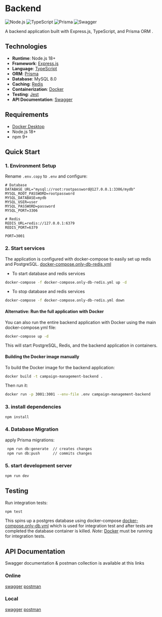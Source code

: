 #  Backend

![Node.js](https://img.shields.io/badge/Node.js-18+-339933?logo=node.js)
![TypeScript](https://img.shields.io/badge/TypeScript-5+-3178C6?logo=typescript)
![Prisma](https://img.shields.io/badge/Prisma-5+-2D3748?logo=prisma)
![Swagger](https://img.shields.io/badge/Swagger-85EA2D?logo=swagger&logoColor=black)

A backend application built with Express.js, TypeScript, and Prisma ORM .

## Technologies

- **Runtime**: Node.js 18+
- **Framework**: [Express.js](https://expressjs.com/)
- **Language**: [TypeScript](https://www.typescriptlang.org/)
- **ORM**: [Prisma](https://www.prisma.io/)
- **Database**: MySQL 8.0
- **Caching**: [Redis](https://redis.io/)
- **Containerization**: [Docker](https://www.docker.com/)
- **Testing**: [Jest](https://jestjs.io/)
- **API Documentation**: [Swagger](https://jestjs.io/)

## Requirements

- [Docker Desktop](https://www.docker.com/products/docker-desktop/)
- Node.js 18+
- npm 9+

## Quick Start

### 1. Environment Setup

Rename `.env.copy` to `.env` and configure:

```env
# Database
DATABASE_URL="mysql://root:rootpassword@127.0.0.1:3306/mydb"
MYSQL_ROOT_PASSWORD=rootpassword
MYSQL_DATABASE=mydb
MYSQL_USER=user
MYSQL_PASSWORD=password
MYSQL_PORT=3306

# Redis
REDIS_URL=redis://127.0.0.1:6379
REDIS_PORT=6379

PORT=3001
```

### 2. Start services
The application is configured with docker-compose to easily set up redis and PostgreSQL. [docker-compose.only-db-redis.yml](https://github.com/igabice/campaign-management/blob/main/backend/docker-compose.only-db-redis.yml)

- To start database and redis services
```bash
docker-compose -f docker-compose.only-db-redis.yml up -d
```


- To stop database and redis services
```bash
docker-compose -f docker-compose.only-db-redis.yml down
```

#### Alternative: Run the full application with Docker
You can also run the entire backend application with Docker using the main docker-compose.yml file:

```bash
docker-compose up -d
```

This will start PostgreSQL, Redis, and the backend application in containers.

#### Building the Docker image manually
To build the Docker image for the backend application:

```bash
docker build -t campaign-management-backend .
```

Then run it:

```bash
docker run -p 3001:3001 --env-file .env campaign-management-backend
```

### 3. install dependencies

```bash 
npm install
```

### 4. Database Migration
apply Prisma migrations:
```bash
 npm run db:generate  // creates changes
 npm run db:push      // commits changes
 ```

### 5. start development server

```bash 
npm run dev 
```

## Testing
Run integration tests:

```bash
npm test
```

This spins up a postgres database using docker-compose [docker-compose.only-db.yml](https://github.com/igabice/campaign-management/blob/main/backend/docker-compose.only-db.yml) which is used for integration test and after tests are completed the database container is killed.
*Note:* [Docker](https://www.docker.com/products/docker-desktop/) must be running for integration tests.

## API Documentation

Swagger documentation & postman collection is available at this links

### Online

[swagger](https://campaign-management-0z3y.onrender.com/v1/docs/swagger)
[postman](https://campaign-management-0z3y.onrender.com/v1/docs/swagger.json)

### Local
[swagger](http://127.0.0.1:3001/v1/docs/swagger)
[postman](http://localhost:3001/v1/docs/swagger.json)
